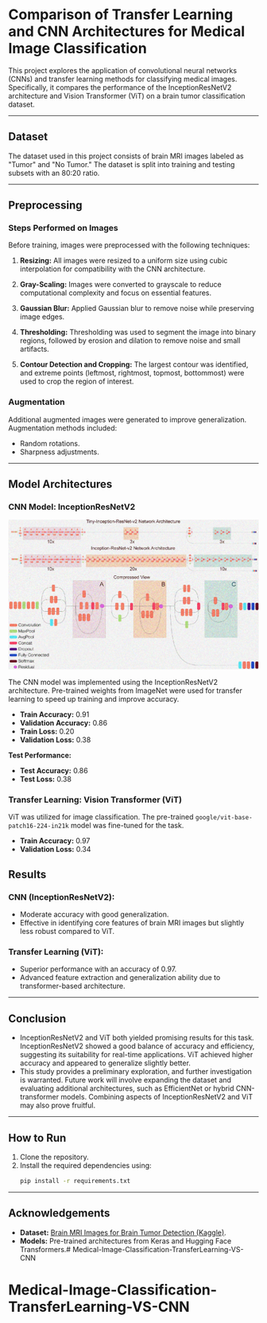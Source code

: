 # Comparison of Transfer Learning and CNN Architectures for Medical Image Classification

This project explores the application of convolutional neural networks (CNNs) and transfer learning methods for classifying medical images. Specifically, it compares the performance of the InceptionResNetV2 architecture and Vision Transformer (ViT) on a brain tumor classification dataset.

---

## Dataset

The dataset used in this project consists of brain MRI images labeled as "Tumor" and "No Tumor." The dataset is split into training and testing subsets with an 80:20 ratio.

---

## Preprocessing

### Steps Performed on Images
Before training, images were preprocessed with the following techniques:
1. **Resizing:**
   All images were resized to a uniform size using cubic interpolation for compatibility with the CNN architecture.

2. **Gray-Scaling:**
   Images were converted to grayscale to reduce computational complexity and focus on essential features.

3. **Gaussian Blur:**
   Applied Gaussian blur to remove noise while preserving image edges.

4. **Thresholding:**
   Thresholding was used to segment the image into binary regions, followed by erosion and dilation to remove noise and small artifacts.

5. **Contour Detection and Cropping:**
   The largest contour was identified, and extreme points (leftmost, rightmost, topmost, bottommost) were used to crop the region of interest.

### Augmentation
Additional augmented images were generated to improve generalization. Augmentation methods included:
- Random rotations.
- Sharpness adjustments.

---

## Model Architectures

### CNN Model: InceptionResNetV2


![InceptionResnetV2 Architecture](https://raw.githubusercontent.com/Masterx-AI/Inception-ResNet-V2_Implementation/main/IR_v2.png)

The CNN model was implemented using the InceptionResNetV2 architecture. Pre-trained weights from ImageNet were used for transfer learning to speed up training and improve accuracy.

- **Train Accuracy:** 0.91
- **Validation Accuracy:** 0.86
- **Train Loss:** 0.20
- **Validation Loss:** 0.38

**Test Performance:**
- **Test Accuracy:** 0.86
- **Test Loss:** 0.38

### Transfer Learning: Vision Transformer (ViT)
ViT was utilized for image classification. The pre-trained `google/vit-base-patch16-224-in21k` model was fine-tuned for the task.

- **Train Accuracy:** 0.97
- **Validation Loss:** 0.34



## Results

### CNN (InceptionResNetV2):
- Moderate accuracy with good generalization.
- Effective in identifying core features of brain MRI images but slightly less robust compared to ViT.

### Transfer Learning (ViT):
- Superior performance with an accuracy of 0.97.
- Advanced feature extraction and generalization ability due to transformer-based architecture.

---

## Conclusion

- InceptionResNetV2 and ViT both yielded promising results for this task. InceptionResNetV2 showed a good balance of accuracy and efficiency, suggesting its suitability for real-time applications. ViT achieved higher accuracy and appeared to generalize slightly better.
- This study provides a preliminary exploration, and further investigation is warranted. Future work will involve expanding the dataset and evaluating additional architectures, such as EfficientNet or hybrid CNN-transformer models. Combining aspects of InceptionResNetV2 and ViT may also prove fruitful.

---

## How to Run

1. Clone the repository.
2. Install the required dependencies using:
   ```bash
   pip install -r requirements.txt
   ```
---

## Acknowledgements
- **Dataset:** [Brain MRI Images for Brain Tumor Detection (Kaggle)](https://www.kaggle.com/datasets/navoneel/brain-mri-images-for-brain-tumor-detection).
- **Models:** Pre-trained architectures from Keras and Hugging Face Transformers.# Medical-Image-Classification-TransferLearning-VS-CNN
# Medical-Image-Classification-TransferLearning-VS-CNN
